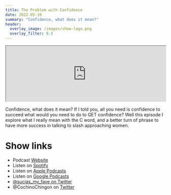 ```yaml
---
title: The Problem with Confidence
date: 2022-05-16
summary: "Confidence, what does it mean?" 
header:
  overlay_image: /images/show-logo.png
  overlay_filter: 0.5
---
```


<iframe src='https://embed.podcasts.apple.com/us/podcast/the-problem-with-confidence/id1548173787?i=1000561537243&amp;theme=dark' width='80%' height='175' style='width: 100%; max-width: 660px; frameborder=0 allowtransparency=true allow='encrypted-media'></iframe>

Confidence, what does it mean? If I told you, all you need is confidence to succeed what would you need to do to GET confidence? Well this episode I explore what I really mean with the C word, and a better turn of phrase to have more success in talking to slash approaching women.

# Show links

* <i class='fas fa-link'></i>Podcast [ Website](https://cochinochingon.com)
* <i class='fab fa-spotify'></i>Listen on [Spotify](https://open.spotify.com/show/3XjoipCU3QzeIaQAAQpBdW)
* <i class='fas fa-podcast'></i>Listen on [Apple Podcasts](https://podcasts.apple.com/us/podcast/sucias-are-my-favorite/id1548173787)
* <i class='fab fa-google-play'></i>Listen on [Google Podcasts](https://podcasts.google.com/feed/aHR0cHM6Ly9hbmNob3IuZm0vcy80MjI0YzYzYy9wb2RjYXN0L3Jzcw==)
* <i class='fab fa-twitter'></i> [@sucias_my_fave on Twitter](https://twitter.com/sucias_my_fave)
* <i class='fab fa-twitter'></i>@CochinoChingon on [Twitter](https://twitter.com/cochinochingon)
